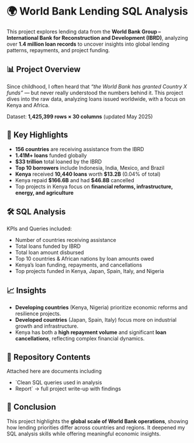 # 🌍 World Bank Lending SQL Analysis

This project explores lending data from the **World Bank Group – International Bank for Reconstruction and Development (IBRD)**, analyzing over **1.4 million loan records** to uncover insights into global lending patterns, repayments, and project funding.

## 📊 Project Overview

Since childhood, I often heard that *“the World Bank has granted Country X funds”* — but never really understood the numbers behind it. This project dives into the raw data, analyzing loans issued worldwide, with a focus on Kenya and Africa.

Dataset: **1,425,399 rows × 30 columns** (updated May 2025)

## 📌 Key Highlights

* **156 countries** are receiving assistance from the IBRD
* **1.41M+ loans** funded globally
* **\$33 trillion** total loaned by the IBRD
* **Top 10 borrowers** include Indonesia, India, Mexico, and Brazil
* **Kenya** received **10,440 loans** worth **\$13.2B** (0.04% of total)
* Kenya repaid **\$166.6B** and had **\$46.8B** cancelled
* Top projects in Kenya focus on **financial reforms, infrastructure, energy, and agriculture**

## 🛠️ SQL Analysis

KPIs and Queries included:

* Number of countries receiving assistance
* Total loans funded by IBRD
* Total loan amount disbursed
* Top 10 countries & African nations by loan amounts owed
* Kenya’s loan funding, repayments, and cancellations
* Top projects funded in Kenya, Japan, Spain, Italy, and Nigeria

## 📈 Insights

* **Developing countries** (Kenya, Nigeria) prioritize economic reforms and resilience projects.
* **Developed countries** (Japan, Spain, Italy) focus more on industrial growth and infrastructure.
* Kenya has both a **high repayment volume** and significant **loan cancellations**, reflecting complex financial dynamics.

## 📂 Repository Contents

Attached here are documents including
* `Clean SQL queries used in analysis
* Report` → full project write-up with findings

## 🚀 Conclusion

This project highlights the **global scale of World Bank operations**, showing how lending priorities differ across countries and regions. It deepened my SQL analysis skills while offering meaningful economic insights.
